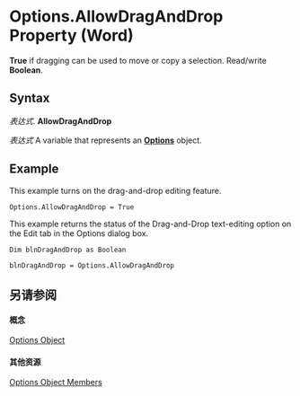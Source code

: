 
# Options.AllowDragAndDrop Property (Word)

 **True** if dragging can be used to move or copy a selection. Read/write **Boolean**.


## Syntax

 _表达式_. **AllowDragAndDrop**

 _表达式_ A variable that represents an **[Options](873b7b99-3fe1-fd89-9ece-a9355cb827dc.md)** object.


## Example

This example turns on the drag-and-drop editing feature.


```
Options.AllowDragAndDrop = True
```

This example returns the status of the Drag-and-Drop text-editing option on the Edit tab in the Options dialog box.




```
Dim blnDragAndDrop as Boolean 
 
blnDragAndDrop = Options.AllowDragAndDrop
```


## 另请参阅


#### 概念


[Options Object](873b7b99-3fe1-fd89-9ece-a9355cb827dc.md)
#### 其他资源


[Options Object Members](http://msdn.microsoft.com/library/76cd9dfe-6bbb-4c3d-0bfc-79a62bedd15e%28Office.15%29.aspx)